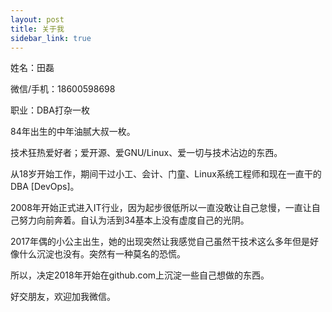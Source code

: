 ```yaml
---
layout: post
title: 关于我
sidebar_link: true
---
```


姓名：田磊 

微信/手机：18600598698	

职业：DBA打杂一枚

84年出生的中年油腻大叔一枚。

技术狂热爱好者；爱开源、爱GNU/Linux、爱一切与技术沾边的东西。

从18岁开始工作，期间干过小工、会计、门童、Linux系统工程师和现在一直干的DBA [DevOps]。

2008年开始正式进入IT行业，因为起步很低所以一直没敢让自己怠慢，一直让自己努力向前奔着。自认为活到34基本上没有虚度自己的光阴。

2017年偶的小公主出生，她的出现突然让我感觉自己虽然干技术这么多年但是好像什么沉淀也没有。突然有一种莫名的恐慌。

所以，决定2018年开始在github.com上沉淀一些自己想做的东西。

好交朋友，欢迎加我微信。
